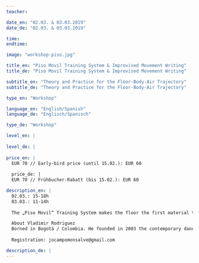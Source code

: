 ```yaml
---
teacher: 

date_en: "02.03. & 03.03.2019"
date_de: "02.03. & 03.03.2019"

time:
endtime:

image: "workshop-piso.jpg"

title_en: "Piso Movil Training System & Improvised Movement Writing"
title_de: "Piso Movil Training System & Improvised Movement Writing"

subtitle_en: "Theory and Practice for the Floor-Body-Air Trajectory"
subtitle_de: "Theory and Practice for the Floor-Body-Air Trajectory"

type_en: "Workshop"

language_en: "English/Spanish"
language_de: "Englisch/Spanisch"

type_de: "Workshop"

level_en: |
  
level_de: |
  
price_en: |
  EUR 70 // Early-bird price (until 15.02.): EUR 60
  
  price_de: |
  EUR 70 // Frühbucher-Rabatt (bis 15.02.): EUR 60

description_en: |
  02.03.: 15-18h  
  03.03.: 11-14h  
  
  The „Piso Movil“ Training System makes the floor the first material to get in contact with the performer’s body. There, it is where the support relationship with the floor (push and pull) travels to depth the space experience. Thanks to the sense of touch, the floor prepares the performer to come into contact with a second material of less density and mobile: The body of another.  Somebody else’s body prepares the performer to get in contact with the last destination: the air. In the „Improvised Movement Writing“ the body is taken as a surgical instrument of the air and space. We can give intentionality to the action, be aware of the existence of the sonority, and find out how deep the theatrical consequence can be out of it.

  About Vladimir Rodriguez  
  Borned in Bogotá / Colombia. He founded in 2003 the contemporary dance company „Cortocinesis“ where he developed his research, his choreographic ideas, and at the same time the training system “Piso Movil” (Mobile Floor). He has been a guest choreographer for different dance institutions (EPDM/México, ASAB/Bogota, Duncan Centre/Praha).  2008 he won the Fellowship in Contemporary Dance Creation in Colombia. He has worked as a guest choreographer in Mexico (Bruja Danza, Tumak‘at, CEPRODAC and Teatro de Ciertos Habitantes) and Ecuador (National Company Dance). He give many Workshops and residences in Center and South America about Piso Movil (PM) and Escritura del Movimiento Improvisado (Improvised Movement Writing).
  
  Registration: jocampomonsalve@gmail.com

description_de: |
---
```




